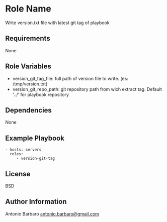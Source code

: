 Role Name
=========

Write version.txt file with latest git tag of playbook

Requirements
------------

None

Role Variables
--------------

- version_git_tag_file: full path of version file to write. (es: /tmp/version.txt)
- version_git_repo_path: git repository path from wich extract tag. Default '../' for playbook repository

Dependencies
------------

None

Example Playbook
----------------

    - hosts: servers
      roles:
         - version-git-tag

License
-------

BSD

Author Information
------------------

Antonio Barbaro <antonio.barbaro@gmail.com>
